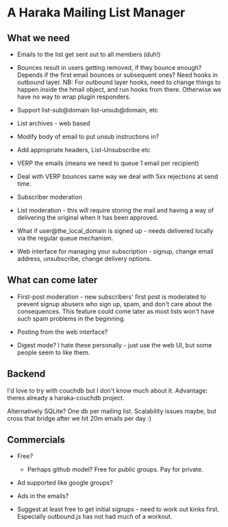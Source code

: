 A Haraka Mailing List Manager
=============================

What we need
------------

* Emails to the list get sent out to all members (duh!)

* Bounces result in users getting removed, if they bounce enough? Depends if
  the first email bounces or subsequent ones? Need hooks in outbound layer.
  NB: For outbound layer hooks, need to change things to happen inside the
  hmail object, and run hooks from there. Otherwise we have no way to
  wrap plugin responders.

* Support list-sub@domain list-unsub@domain, etc

* List archives - web based

* Modify body of email to put unsub instructions in?

* Add appropriate headers, List-Unsubscribe etc

* VERP the emails (means we need to queue 1 email per recipient)

* Deal with VERP bounces same way we deal with 5xx rejections at send time.

* Subscriber moderation

* List moderation - this will require storing the mail and having a way
  of delivering the original when it has been approved.

* What if user@the_local_domain is signed up - needs delivered locally via
  the regular queue mechanism.

* Web interface for managing your subscription - signup, change email address,
  unsubscribe, change delivery options.

What can come later
-------------------

* First-post moderation - new subscribers' first post is moderated to prevent
  signup abusers who sign up, spam, and don't care about the consequences.
  This feature could come later as most lists won't have such spam problems
  in the beginning.

* Posting from the web interface?

* Digest mode? I hate these personally - just use the web UI, but some people
  seem to like them.

Backend
-------

I'd love to try with couchdb but I don't know much about it. Advantage: theres
already a haraka-couchdb project.

Alternatively SQLite? One db per mailing list. Scalability issues maybe, but
cross that bridge after we hit 20m emails per day :)

Commercials
-----------

* Free?

  * Perhaps github model? Free for public groups. Pay for private.

* Ad supported like google groups?

* Ads in the emails?

* Suggest at least free to get initial signups - need to work out kinks
  first. Especially outbound.js has not had much of a workout.